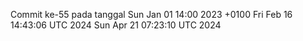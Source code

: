 Commit ke-55 pada tanggal Sun Jan 01 14:00 2023 +0100
Fri Feb 16 14:43:06 UTC 2024
Sun Apr 21 07:23:10 UTC 2024
